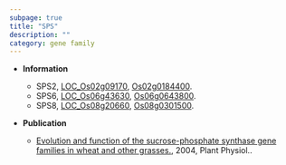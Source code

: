 ```yaml
---
subpage: true
title: "SPS"
description: ""
category: gene family
---
```


* **Information**  
    + SPS2, [LOC_Os02g09170](http://rice.plantbiology.msu.edu/cgi-bin/ORF_infopage.cgi?orf=LOC_Os02g09170), [Os02g0184400](http://rapdb.dna.affrc.go.jp/viewer/gbrowse_details/irgsp1?name=Os02g0184400).
    + SPS6, [LOC_Os06g43630](http://rice.plantbiology.msu.edu/cgi-bin/ORF_infopage.cgi?orf=LOC_Os06g43630), [Os06g0643800](http://rapdb.dna.affrc.go.jp/viewer/gbrowse_details/irgsp1?name=Os06g0643800).
    + SPS8, [LOC_Os08g20660](http://rice.plantbiology.msu.edu/cgi-bin/ORF_infopage.cgi?orf=LOC_Os08g20660), [Os08g0301500](http://rapdb.dna.affrc.go.jp/viewer/gbrowse_details/irgsp1?name=Os08g0301500).

* **Publication**  
    + [Evolution and function of the sucrose-phosphate synthase gene families in wheat and other grasses.](http://www.ncbi.nlm.nih.gov/pubmed?term=Evolution+and+function+of+the+sucrose-phosphate+synthase+gene+families+in+wheat+and+other+grasses.%5BTitle%5D), 2004, Plant Physiol..


